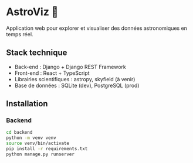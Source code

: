 # AstroViz 🌌

Application web pour explorer et visualiser des données astronomiques en temps réel.

## Stack technique
- Back-end : Django + Django REST Framework
- Front-end : React + TypeScript
- Librairies scientifiques : astropy, skyfield (à venir)
- Base de données : SQLite (dev), PostgreSQL (prod)

## Installation

### Backend
```bash
cd backend
python -m venv venv
source venv/bin/activate
pip install -r requirements.txt
python manage.py runserver